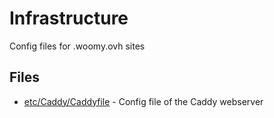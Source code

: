 # Infrastructure

Config files for .woomy.ovh sites

## Files

- [etc/Caddy/Caddyfile](./etc/caddy/Caddyfile) - Config file of the Caddy webserver

